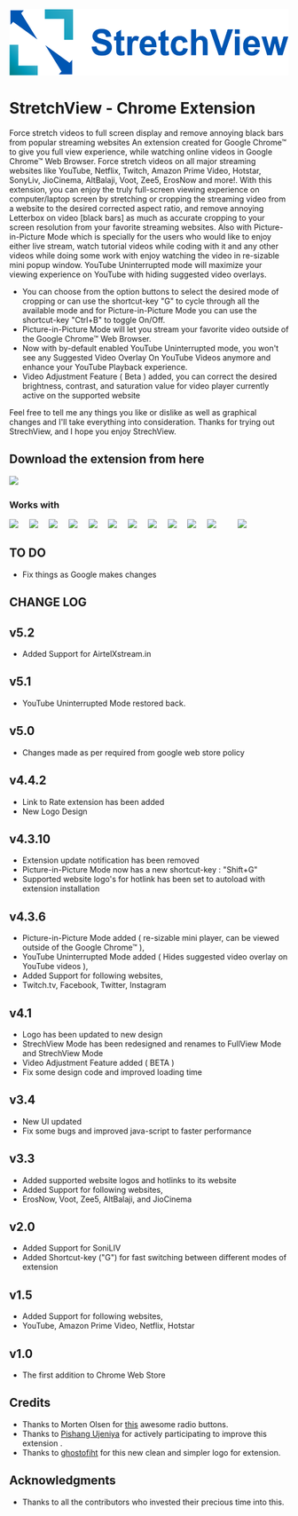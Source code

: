 <p align="center"><img src="images/horizontal.png" alt="StretchView" height="120px"></p>

# StretchView - Chrome Extension

Force stretch videos to full screen display and remove annoying black bars from popular streaming websites
An extension created for Google Chrome™ to give you full view experience, while watching online videos in Google Chrome™ Web Browser.
Force stretch videos on all major streaming websites like YouTube, Netflix, Twitch, Amazon Prime Video, Hotstar, SonyLiv, JioCinema, AltBalaji, Voot, Zee5, ErosNow and more!. 
With this extension, you can enjoy the truly full-screen viewing experience on computer/laptop screen by stretching or cropping the streaming video from a website to the desired corrected aspect ratio, and remove annoying Letterbox on video [black bars] as much as accurate cropping to your screen resolution from your favorite streaming websites. Also with Picture-in-Picture Mode which is specially for the users who would like to enjoy either live stream, watch tutorial videos while coding with it and any other videos while doing some work with enjoy watching the video in re-sizable mini popup window. YouTube Uninterrupted mode will maximize your viewing experience on YouTube with hiding suggested video overlays.

* You can choose from the option buttons to select the desired mode of cropping or can use the shortcut-key "G" to cycle through all the available mode and for Picture-in-Picture Mode you can use the shortcut-key "Ctrl+B" to toggle On/Off. 
* Picture-in-Picture Mode will let you stream your favorite video outside of the Google Chrome™ Web Browser.
* Now with by-default enabled YouTube Uninterrupted mode, you won't see any Suggested Video Overlay On YouTube Videos anymore and enhance your YouTube Playback experience.
* Video Adjustment Feature ( Beta ) added, you can correct the desired brightness, contrast, and saturation value for video player currently active on the supported website

Feel free to tell me any things you like or dislike as well as graphical changes and I'll take everything into consideration. Thanks for trying out StrechView, and I hope you enjoy StrechView.

## Download the extension from here 

[<img src="https://developer.chrome.com/webstore/images/ChromeWebStore_BadgeWBorder_v2_206x58.png">](https://chrome.google.com/webstore/detail/stretchview/ladceggegjmncgmjnnenegojgcinflci)

### Works with

<img src="https://images.justwatch.com/icon/52449861/s100/amazon-prime-video" height="50px">&nbsp;&nbsp;&nbsp;&nbsp;&nbsp;<img src="https://images.justwatch.com/icon/430997/s100/netflix" height="50px">&nbsp;&nbsp;&nbsp;&nbsp;&nbsp;<img src="https://images.justwatch.com/icon/59562423/s100/youtube" height="50px">&nbsp;&nbsp;&nbsp;&nbsp;&nbsp;<img src="https://images.justwatch.com/icon/85114140/s100/jio-cinema" height="50px">&nbsp;&nbsp;&nbsp;&nbsp;&nbsp;<img src="https://static.cloud.altbalaji.com/img/squarelogo.png" height="50px">&nbsp;&nbsp;&nbsp;&nbsp;&nbsp;<img src="https://images.justwatch.com/icon/4233120/s100/hotstar" height="50px">&nbsp;&nbsp;&nbsp;&nbsp;&nbsp;<img src="https://images.justwatch.com/icon/99832956/s100/sony-liv" height="50px">&nbsp;&nbsp;&nbsp;&nbsp;&nbsp;<img src="https://images.justwatch.com/icon/93795879/s100/zee5" height="50px">&nbsp;&nbsp;&nbsp;&nbsp;&nbsp;<img src="https://images.justwatch.com/icon/4233119/s100/voot" height="50px">&nbsp;&nbsp;&nbsp;&nbsp;&nbsp;<img src="https://images.justwatch.com/icon/82869265/s100/eros-now" height="50px">&nbsp;&nbsp;&nbsp;&nbsp;&nbsp;<img src="https://www.apkmirror.com/wp-content/uploads/2019/10/5da89d0807d41.png" height="50px">&nbsp;&nbsp;&nbsp;&nbsp;&nbsp;&nbsp;&nbsp;&nbsp;&nbsp;&nbsp;<img src="https://upload.wikimedia.org/wikipedia/commons/thumb/2/26/Twitch_logo.svg/120px-Twitch_logo.svg.png" height="50px">

## TO DO
- Fix things as Google makes changes

## CHANGE LOG


v5.2
--------------------
- Added Support for AirtelXstream.in

v5.1
--------------------
- YouTube Uninterrupted Mode restored back.

v5.0
--------------------
- Changes made as per required from google web store policy

v4.4.2
--------------------
- Link to Rate extension has been added
- New Logo Design

v4.3.10
--------------------
- Extension update notification has been removed
- Picture-in-Picture Mode now has a new shortcut-key : "Shift+G"
- Supported website logo's for hotlink has been set to autoload with extension installation

v4.3.6
--------------------
- Picture-in-Picture Mode added ( re-sizable mini player, can be viewed outside of the Google Chrome™ ),
- YouTube Uninterrupted Mode added ( Hides suggested video overlay on YouTube videos ),
- Added Support for following websites,
- Twitch.tv, Facebook, Twitter, Instagram

v4.1
--------------------
- Logo has been updated to new design
- StrechView Mode has been redesigned and renames to FullView Mode and StrechView Mode
- Video Adjustment Feature added ( BETA )
- Fix some design code and improved loading time

v3.4
--------------------
- New UI updated
- Fix some bugs and improved java-script to faster performance

v3.3
--------------------
- Added supported website logos and hotlinks to its website
- Added Support for following websites,
- ErosNow, Voot, Zee5, AltBalaji, and JioCinema  

v2.0
--------------------
- Added Support for SoniLIV
- Added Shortcut-key ("G") for fast switching between different modes of extension 

v1.5
--------------------
- Added Support for following websites,
- YouTube, Amazon Prime Video, Netflix, Hotstar  

v1.0
--------------------
- The first addition to Chrome Web Store


## Credits

* Thanks to Morten Olsen for [this](http://codepen.io/mortenolsendk/pen/QbvBYy) awesome radio buttons.
* Thanks to [Pishang Ujeniya](https://github.com/pishangujeniya) for actively participating to improve this extension .
* Thanks to [ghostofiht](https://github.com/ghostofiht) for this new clean and simpler logo for extension.

## Acknowledgments

* Thanks to all the contributors who invested their precious time into this.